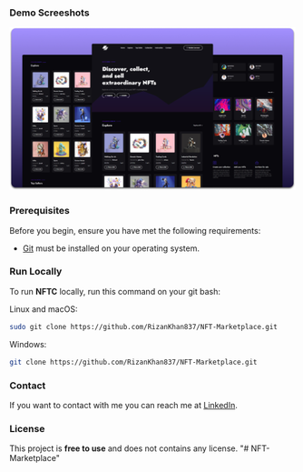 
### Demo Screeshots

![NFTC Desktop Demo](./readme-images/desktop.png "Desktop Demo")

### Prerequisites

Before you begin, ensure you have met the following requirements:

* [Git](https://git-scm.com/downloads "Download Git") must be installed on your operating system.

### Run Locally

To run **NFTC** locally, run this command on your git bash:

Linux and macOS:

```bash
sudo git clone https://github.com/RizanKhan837/NFT-Marketplace.git
```

Windows:

```bash
git clone https://github.com/RizanKhan837/NFT-Marketplace.git
```

### Contact

If you want to contact with me you can reach me at [LinkedIn](https://www.linkedin.com/in/rizwanakram837/).

### License

This project is **free to use** and does not contains any license.
"# NFT-Marketplace" 

